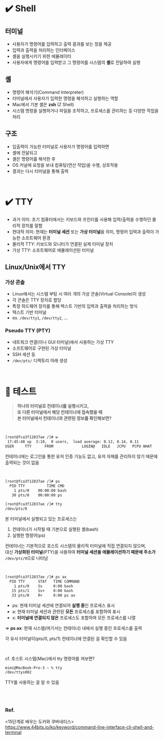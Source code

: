 # ✔️ Shell

## 터미널

- 사용자가 명령어를 입력하고 출력 결과를 보는 창을 제공
- 입력과 출력을 처리하는 인터페이스
- 셸을 실행시키기 위한 에뮬레이터
- 사용자에게 명령어를 입력받고 그 명령어를 시스템의 **셸**로 전달하여 실행

## 셸

- 명령어 해석기(Command Interpreter)
- 터미널에서 사용자가 입력한 명령을 해석하고 실행하는 역할
- Mac에서 기본 셸은 **zsh** (Z Shell)
- 시스템 명령을 실행하거나 파일을 조작하고, 프로세스를 관리하는 등 다양한 작업을 처리

## 구조
- 입출력이 가능한 터미널로 사용자가 명령어를 입력하면
- 셸에 전달되고
- 셸은 명령어를 해석한 후
- OS 커널에 요청을 보내 컴퓨팅(연산 작업)을 수행, 상호작용
- 결과는 다시 터미널을 통해 출력

<br>

# ✔️ TTY

- 과거 의미: 초기 컴퓨터에서는 키보드와 프린터를 사용해 입력/출력을 수행하던 물리적 장치를 말함
- 현대적 의미: 현재는 **터미널 세션** 또는 **가상 터미널**을 의미, 명령어 입력과 출력이 가능한 소프트웨어 환경
- 물리적 TTY: 키보드와 모니터가 연결된 실제 터미널 장치
- 가상 TTY: 소프트웨어로 에뮬레이션된 터미널  

## Linux/Unix에서 TTY

### 가상 콘솔

- Linux에서는 시스템 부팅 시 여러 개의 가상 콘솔(Virtual Console)이 생성
- 각 콘솔은 TTY 장치로 할당
- 특정 하드웨어 장치를 통해 텍스트 기반의 입력과 출력을 처리하는 방식
- 텍스트 기반 터미널
- ex. `/dev/tty1`, `/dev/tty2`, ...

### Pseudo TTY (PTY)

- 네트워크 연결(이나 GUI 터미널)에서 사용하는 가상 TTY
- 소프트웨어로 구현된 가상 터미널
- SSH 세션 등
- `/dev/pts/` 디렉토리 아래 생성

<br>

# 🤔 테스트
> **하나의 터미널로 컨테이너를 실행시키고,**  
> **또 다른 터미널에서 해당 컨테이너에 접속했을 때**  
> **본 터미널에서 컨테이너와 관련된 정보를 확인해보면?**

<br>

```bash
[root@fca3f12837ae /]# w
 17:45:48 up  3:10,  0 users,  load average: 0.12, 0.14, 0.11
USER     TTY      FROM             LOGIN@   IDLE   JCPU   PCPU WHAT
```

컨테이너에는 로그인을 통한 유저 인증 기능도 없고, 유저 자체를 관리하지 않기 때문에 출력되는 것이 없음

<br>

```bash
[root@fca3f12837ae /]# ps
  PID TTY          TIME CMD
    1 pts/0    00:00:00 bash
   30 pts/0    00:00:00 ps
   
[root@fca3f12837ae /]# tty
/dev/pts/0
```

본 터미널에서 실행되고 있는 프로세스는  
1. 컨테이너가 시작될 때 기본으로 실행된 셸(bash)
2. 실행한 명령어(ps)  

컨테이너는 기본적으로 호스트 시스템의 물리적 터미널에 직접 연결되지 않으며,  
대신 **가상화된 터미널**(PTY)을 사용하여 **터미널 세션을 에뮬레이션하기 때문에 주소가** `/dev/pts/0`으로 나타남

<br>

```bash
[root@fca3f12837ae /]# ps ax
  PID TTY      STAT   TIME COMMAND
    1 pts/0    Ss     0:00 bash
   15 pts/1    Ss+    0:00 bash
   33 pts/0    R+     0:00 ps ax
```

- ps: 현재 터미널 세션에 연결되어 **실행 중**인 프로세스 표시  
- a: 현재 터미널 세션과 관련된 **모든** 프로세스를 포함하여 표시  
- x: **터미널에 연결되지 않은** 프로세스도 포함하여 모든 프로세스를 나열  

=> **ps ax**: 현재 시스템(여기서는 컨테이너) 내에서 실행 중인 프로세스를 출력  

각 유사 터미널이(pts/0, pts/1) 컨테이너에 연결된 걸 확인할 수 있음

<br>

cf. 호스트 시스템(Mac)에서 tty 명령어를 쳐보면?

```bash
mimi@MacBook-Pro-3 ~ % tty 
/dev/ttys002
```

TTY를 사용하는 걸 알 수 있음

<br>
<br>

### Ref.
<15단계로 배우는 도커와 쿠버네티스>  
https://www.44bits.io/ko/keyword/command-line-interface-cli-shell-and-terminal
